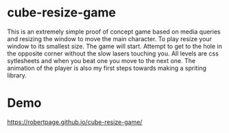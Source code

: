 # cube-resize-game

This is an extremely simple proof of concept game based on media queries and resizing the window to move the main character. To play resize your window to its smallest size. The game will start. Attempt to get to the hole in the opposite corner without the slow lasers touching you. All levels are css sytlesheets and when you beat one you move to the next one. The animation of the player is also my first steps towards making a spriting library.

# Demo

https://robertpage.github.io/cube-resize-game/
